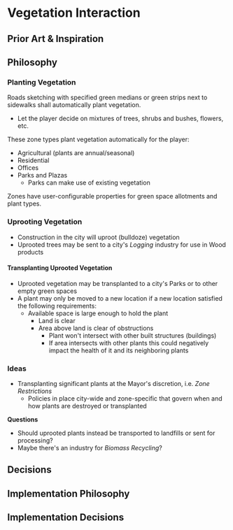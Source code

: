 # Vegetation Interaction

## Prior Art & Inspiration

## Philosophy

### Planting Vegetation

Roads sketching with specified green medians or green strips next to sidewalks shall automatically plant vegetation.
* Let the player decide on mixtures of trees, shrubs and bushes, flowers, etc.

These zone types plant vegetation automatically for the player:
* Agricultural (plants are annual/seasonal)
* Residential
* Offices
* Parks and Plazas
  * Parks can make use of existing vegetation

Zones have user-configurable properties for green space allotments and plant types.

### Uprooting Vegetation

* Construction in the city will uproot (bulldoze) vegetation
* Uprooted trees may be sent to a city's _Logging_ industry for use in Wood products

#### Transplanting Uprooted Vegetation

* Uprooted vegetation may be transplanted to a city's Parks or to other empty green spaces
* A plant may only be moved to a new location if a new location satisfied the following requirements:
  * Available space is large enough to hold the plant
    * Land is clear
    * Area above land is clear of obstructions
      * Plant won't intersect with other built structures (buildings)
      * If area intersects with other plants this could negatively impact the health of it and its neighboring plants

### Ideas

* Transplanting significant plants at the Mayor's discretion, i.e. _Zone Restrictions_
  * Policies in place city-wide and zone-specific that govern when and how plants are destroyed or transplanted

**Questions**

- Should uprooted plants instead be transported to landfills or sent for processing?
- Maybe there's an industry for _Biomass Recycling_?

## Decisions

## Implementation Philosophy

## Implementation Decisions
